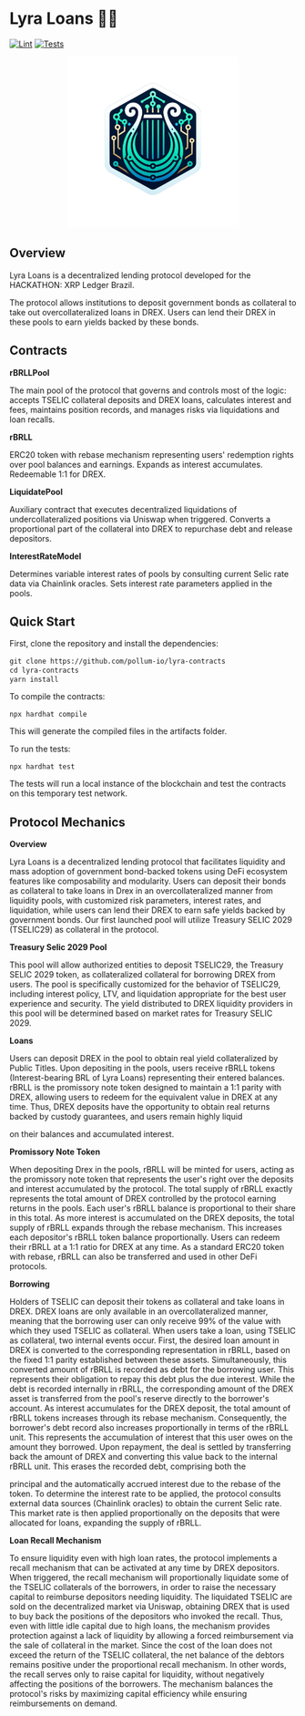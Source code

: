 # Lyra Loans 🌌🔭
[![Lint](https://github.com/pollum-io/lyra-contracts/actions/workflows/lint.yml/badge.svg)](https://github.com/pollum-io/lyra-contracts/actions/workflows/lint.yml)
[![Tests](https://github.com/pollum-io/lyra-contracts/actions/workflows/tests.yml/badge.svg)](https://github.com/pollum-io/lyra-contracts/actions/workflows/tests.yml)

<p align="center"> <img src="img/lyra.png" width="300" alt="Lyra Loans"> </p>

## Overview
Lyra Loans is a decentralized lending protocol developed for the HACKATHON: XRP Ledger Brazil.

The protocol allows institutions to deposit government bonds as collateral to take out overcollateralized loans in DREX. Users can lend their DREX in these pools to earn yields backed by these bonds.

## Contracts

**rBRLLPool**

The main pool of the protocol that governs and controls most of the logic: accepts TSELIC collateral deposits and DREX loans, calculates interest and fees, maintains position records, and manages risks via liquidations and loan recalls.

**rBRLL**

ERC20 token with rebase mechanism representing users' redemption rights over pool balances and earnings. Expands as interest accumulates. Redeemable 1:1 for DREX.

**LiquidatePool**

Auxiliary contract that executes decentralized liquidations of undercollateralized positions via Uniswap when triggered. Converts a proportional part of the collateral into DREX to repurchase debt and release depositors.

**InterestRateModel**

Determines variable interest rates of pools by consulting current Selic rate data via Chainlink oracles. Sets interest rate parameters applied in the pools.

## Quick Start
First, clone the repository and install the dependencies:
```shell
git clone https://github.com/pollum-io/lyra-contracts
cd lyra-contracts
yarn install
```

To compile the contracts:
```shell
npx hardhat compile
```
This will generate the compiled files in the artifacts folder.

To run the tests:
```shell
npx hardhat test
```
The tests will run a local instance of the blockchain and test the contracts on this temporary test network.

## Protocol Mechanics

**Overview**

Lyra Loans is a decentralized lending protocol that facilitates liquidity and mass adoption of government bond-backed tokens using DeFi ecosystem features like composability and modularity. Users can deposit their bonds as collateral to take loans in Drex in an overcollateralized manner from liquidity pools, with customized risk parameters, interest rates, and liquidation, while users can lend their DREX to earn safe yields backed by government bonds. Our first launched pool will utilize Treasury SELIC 2029 (TSELIC29) as collateral in the protocol.

**Treasury Selic 2029 Pool**

This pool will allow authorized entities to deposit TSELIC29, the Treasury SELIC 2029 token, as collateralized collateral for borrowing DREX from users. The pool is specifically customized for the behavior of TSELIC29, including interest policy, LTV, and liquidation appropriate for the best user experience and security. The yield distributed to DREX liquidity providers in this pool will be determined based on market rates for Treasury SELIC 2029.

**Loans**

Users can deposit DREX in the pool to obtain real yield collateralized by Public Titles. Upon depositing in the pools, users receive rBRLL tokens (Interest-bearing BRL of Lyra Loans) representing their entered balances. rBRLL is the promissory note token designed to maintain a 1:1 parity with DREX, allowing users to redeem for the equivalent value in DREX at any time. Thus, DREX deposits have the opportunity to obtain real returns backed by custody guarantees, and users remain highly liquid

on their balances and accumulated interest.

**Promissory Note Token**

When depositing Drex in the pools, rBRLL will be minted for users, acting as the promissory note token that represents the user's right over the deposits and interest accumulated by the protocol. The total supply of rBRLL exactly represents the total amount of DREX controlled by the protocol earning returns in the pools. Each user's rBRLL balance is proportional to their share in this total. As more interest is accumulated on the DREX deposits, the total supply of rBRLL expands through the rebase mechanism. This increases each depositor's rBRLL token balance proportionally. Users can redeem their rBRLL at a 1:1 ratio for DREX at any time. As a standard ERC20 token with rebase, rBRLL can also be transferred and used in other DeFi protocols.

**Borrowing**

Holders of TSELIC can deposit their tokens as collateral and take loans in DREX. DREX loans are only available in an overcollateralized manner, meaning that the borrowing user can only receive 99% of the value with which they used TSELIC as collateral. When users take a loan, using TSELIC as collateral, two internal events occur. First, the desired loan amount in DREX is converted to the corresponding representation in rBRLL, based on the fixed 1:1 parity established between these assets. Simultaneously, this converted amount of rBRLL is recorded as debt for the borrowing user. This represents their obligation to repay this debt plus the due interest. While the debt is recorded internally in rBRLL, the corresponding amount of the DREX asset is transferred from the pool's reserve directly to the borrower's account. As interest accumulates for the DREX deposit, the total amount of rBRLL tokens increases through its rebase mechanism. Consequently, the borrower's debt record also increases proportionally in terms of the rBRLL unit. This represents the accumulation of interest that this user owes on the amount they borrowed. Upon repayment, the deal is settled by transferring back the amount of DREX and converting this value back to the internal rBRLL unit. This erases the recorded debt, comprising both the

principal and the automatically accrued interest due to the rebase of the token. To determine the interest rate to be applied, the protocol consults external data sources (Chainlink oracles) to obtain the current Selic rate. This market rate is then applied proportionally on the deposits that were allocated for loans, expanding the supply of rBRLL.

**Loan Recall Mechanism**

To ensure liquidity even with high loan rates, the protocol implements a recall mechanism that can be activated at any time by DREX depositors. When triggered, the recall mechanism will proportionally liquidate some of the TSELIC collaterals of the borrowers, in order to raise the necessary capital to reimburse depositors needing liquidity. The liquidated TSELIC are sold on the decentralized market via Uniswap, obtaining DREX that is used to buy back the positions of the depositors who invoked the recall. Thus, even with little idle capital due to high loans, the mechanism provides protection against a lack of liquidity by allowing a forced reimbursement via the sale of collateral in the market. Since the cost of the loan does not exceed the return of the TSELIC collateral, the net balance of the debtors remains positive under the proportional recall mechanism. In other words, the recall serves only to raise capital for liquidity, without negatively affecting the positions of the borrowers. The mechanism balances the protocol's risks by maximizing capital efficiency while ensuring reimbursements on demand.